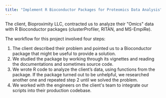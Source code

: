 ```yaml
---
title: "Implement R Bioconductor Packages for Proteomics Data Analysis"
---
```


The client, Bioproximity LLC, contracted us to analyze their "Omics" data with R Bioconductor packages (clusterProfiler, RITAN, and MS-EmpiRe).

The workflow for this project involved four steps:

1. The client described their problem and pointed us to a Bioconductor package that might be useful to provide a solution.
2. We studied the package by working through its vignettes and reading the documentations and sometimes source code.
3. We wrote R code to analyze the client’s data, using functions from the package. If the package turned out to be unhelpful, we researched another one and repeated step 2 until we solved the problem.
4. We worked with the engineers on the client's team to integrate our scripts into their production codebase.